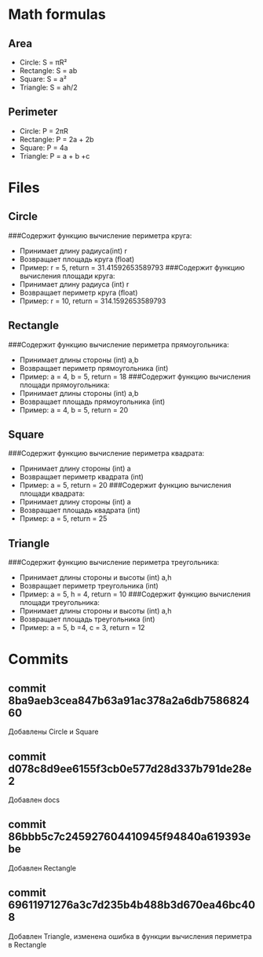 # Math formulas
## Area
- Circle: S = πR²
- Rectangle: S = ab
- Square: S = a²
- Triangle: S = ah/2

## Perimeter
- Circle: P = 2πR
- Rectangle: P = 2a + 2b
- Square: P = 4a
- Triangle: P = a + b +c

# Files
## Circle
###Содержит функцию вычисление периметра круга:
- Принимает длину радиуса(int)  r
- Возвращает площадь круга (float)
- Пример: r = 5, return = 31.41592653589793
###Содержит функцию вычисления площади круга:
- Принимает длину радиуса (int) r
- Возвращает периметр круга (float)
- Пример: r = 10, return = 314.1592653589793
## Rectangle
###Содержит функцию вычисление периметра прямоугольника:
- Принимает длины стороны (int) a,b
- Возвращает периметр прямоугольника (int)
- Пример: a = 4, b = 5, return = 18
###Содержит функцию вычисления площади прямоугольника:
- Принимает длины стороны (int) a,b
- Возвращает площадь прямоугольника (int)
- Пример: a = 4, b = 5, return = 20
## Square
###Содержит функцию вычисление периметра квадрата:
- Принимает длину стороны (int) a
- Возвращает периметр квадрата (int)
- Пример: a = 5, return = 20
###Содержит функцию вычисления площади квадрата:
- Принимает длину стороны (int) a
- Возвращает площадь квадрата (int)
- Пример: a = 5, return = 25
## Triangle
###Содержит функцию вычисление периметра треугольника:
- Принимает длины стороны и высоты (int) a,h
- Возвращает периметр треугольника (int)
- Пример: a = 5, h = 4, return = 10
###Содержит функцию вычисления площади треугольника:
- Принимает длины стороны и высоты (int) a,h
- Возвращает площадь треугольника (int)
- Пример: a = 5, b =4, c = 3, return = 12
# Commits
## commit 8ba9aeb3cea847b63a91ac378a2a6db758682460
Добавлены Circle и Square
## commit d078c8d9ee6155f3cb0e577d28d337b791de28e2
Добавлен docs
## commit 86bbb5c7c245927604410945f94840a619393ebe
Добавлен Rectangle
## commit 69611971276a3c7d235b4b488b3d670ea46bc408
Добавлен Triangle, изменена ошибка в функции вычисления периметра в Rectangle